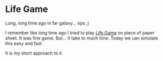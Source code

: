 # Life Game

Long, long time ago in far galaxy... ops ;)

I remember like long time ago I tried to play [Life Game](https://en.wikipedia.org/wiki/Conway's_Game_of_Life) on piece of paper sheet. It was fine game.
But... it take to much time. Today we can simulate this easy and fast.

It is my short approach to it.
